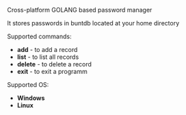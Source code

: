 Cross-platform GOLANG based password manager

It stores passwords in buntdb located at your home directory

Supported commands:

- **add** - to add a record
- **list** - to list all records
- **delete** - to delete a record
- **exit** - to exit a programm

Supported OS:

- **Windows**
- **Linux**
